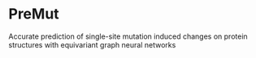 # PreMut
Accurate prediction of single-site mutation induced changes on protein structures with equivariant graph neural networks
